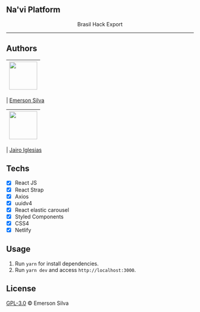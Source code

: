 ## Na'vi Platform

<p align="center"> Brasil Hack Export
</p>

<hr>

## Authors

| [<img src="https://avatars2.githubusercontent.com/u/12503997?v=4" width="75px;"/>](https://github.com/emersonjds) |
| :---------------------------------------------------------------------------------------------------------------: |


| [Emerson Silva](https://github.com/emersonjds)

| [<img src="https://avatars1.githubusercontent.com/u/9807867?v=4" width="75px;"/>](https://github.com/jairoiglesias) |
| :-----------------------------------------------------------------------------------------------------------------: |


| [Jairo Iglesias](https://github.com/jairoiglesias)

## Techs

- [x] React JS
- [x] React Strap
- [x] Axios
- [x] uuidv4
- [x] React elastic carousel
- [x] Styled Components
- [x] CSS4
- [x] Netlify

## Usage

1. Run `yarn` for install dependencies.<br />
2. Run `yarn dev` and access `http://localhost:3000`.<br />

## License

[GPL-3.0](emersonjds@fsf.com) © Emerson Silva
